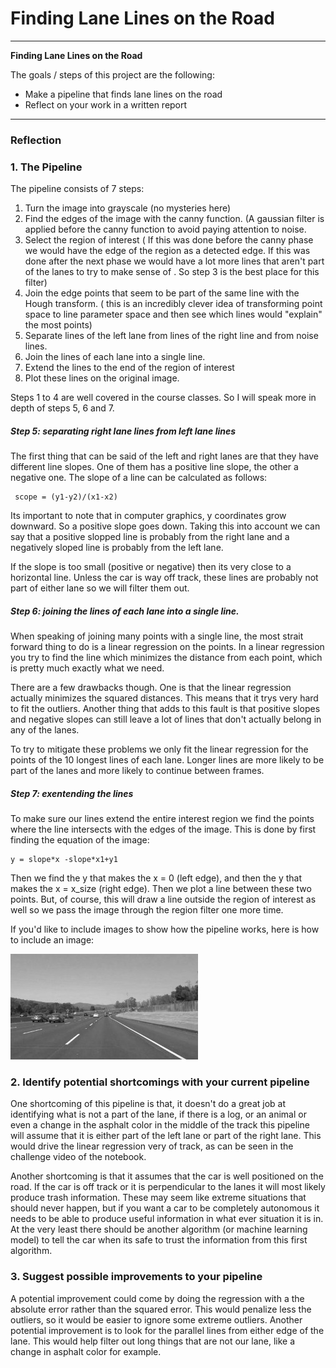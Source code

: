 # **Finding Lane Lines on the Road** 


---

**Finding Lane Lines on the Road**

The goals / steps of this project are the following:
* Make a pipeline that finds lane lines on the road
* Reflect on your work in a written report


[//]: # (Image References)

[image1]: ./examples/grayscale.jpg "Grayscale"

---

### Reflection

### 1. The Pipeline

The pipeline consists of 7 steps:
1. Turn the image into grayscale (no mysteries here)
2. Find the edges of the image with the canny function. (A gaussian filter is applied before the canny function to avoid paying attention to noise.
3. Select the region of interest ( If this was done before the canny phase we would have the edge of the region as a detected edge. If this was done after the next phase we would have a lot more lines that aren't part of the lanes to try to make sense of . So step 3 is the best place for this filter)
4. Join the edge points that seem to be part of the same line with the Hough transform. ( this is an incredibly clever idea of transforming point space to line parameter space and then see which lines would "explain" the most points)
5. Separate lines of the left lane from lines of the right line and from noise lines. 
6. Join the lines of each lane into a single line.
7. Extend the lines to the end of the region of interest
8. Plot these lines on the original image.

Steps 1 to 4 are well covered in the course classes. So I will speak more in depth of steps 5, 6 and 7.

##### Step 5: separating right lane lines from left lane lines

The first thing that can be said of the left and right lanes are that they have different line slopes. One of them has a positive line slope, the other a negative one. The slope of a line can be calculated as follows:

	 scope = (y1-y2)/(x1-x2)

Its important to note that in computer graphics, y coordinates grow downward. So a positive slope goes down. Taking this into account we can say that a positive slopped line is probably from the right lane and a negatively sloped line is probably from the left lane.

If the slope is too small (positive or negative) then its very close to a horizontal line. Unless the car is way off track, these lines are probably not part of either lane so we will filter them out.

##### Step 6: joining the lines of each lane into a single line.

When speaking of joining many points with a single line, the most strait forward thing to do is a linear regression on the points. In a linear regression you try to find the line which minimizes the distance from each point, which is pretty much exactly what we need.

There are a few drawbacks though. One is that the linear regression actually minimizes the squared distances. This means that it trys very hard to fit the outliers. Another thing that adds to this fault is that positive slopes and negative slopes can still leave a lot of lines that don't actually belong in any of the lanes. 

To try to mitigate these problems we only fit the linear regression for the points of the 10 longest lines of each lane. Longer lines are more likely to be part of the lanes and more likely to continue between frames. 

##### Step 7: exentending the lines

To make sure our lines extend the entire interest region we find the points where the line intersects with the edges of the image. This is done by first finding the equation of the image:
 	
	y = slope*x -slope*x1+y1
	
Then we find the y that makes the x = 0 (left edge), and then the y that makes the x = x_size (right edge). Then we plot a line between these two points. But, of course, this will draw a line outside the region of interest as well so we pass the image through the region filter one more time.

If you'd like to include images to show how the pipeline works, here is how to include an image: 

![alt text][image1]


### 2. Identify potential shortcomings with your current pipeline

One shortcoming of this pipeline is that, it doesn't do a great job at identifying what is not a part of the lane, if there is a log, or an animal or even a change in the asphalt color in the middle of the track this pipeline will assume that it is either part of the left lane or part of the right lane. This would drive the linear regression very of track, as can be seen in the challenge video of the notebook.

Another shortcoming is that it assumes that the car is well positioned on the road. If the car is off track or it is perpendicular to the lanes it will most likely produce trash information. These may seem like extreme situations that should never happen, but if you want a car to be completely autonomous it needs to be able to produce useful information in what ever situation it is in. At the very least there should be another algorithm (or machine learning model) to tell the car when its safe to trust the information from this first algorithm.


### 3. Suggest possible improvements to your pipeline

A potential improvement could come by doing the regression with a the absolute error rather than the squared error. This would penalize less the outliers, so it would be easier to ignore some extreme outliers. 
Another potential improvement is to look for the parallel lines from either edge of the lane. This would help filter out long things that are not our lane, like a change in asphalt color for example.

